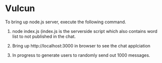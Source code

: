 # Vulcun

To bring up node.js server, execute the following command.

1. node index.js (index.js is the serverside script which also contains word list to not published in the chat.
2. Bring up http://localhost:3000 in browser to see the chat applciation
 
3. In progress to generate users to randomly send out 1000 messages.

